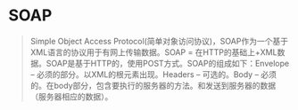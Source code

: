 # SOAP

> Simple Object Access Protocol(简单对象访问协议)，SOAP作为一个基于XML语言的协议用于有网上传输数据。SOAP = 在HTTP的基础上+XML数据。SOAP是基于HTTP的，使用POST方式。SOAP的组成如下：Envelope – 必须的部分。以XML的根元素出现。Headers – 可选的。Body – 必须的。在body部分，包含要执行的服务器的方法。和发送到服务器的数据（服务器相应的数据）。
